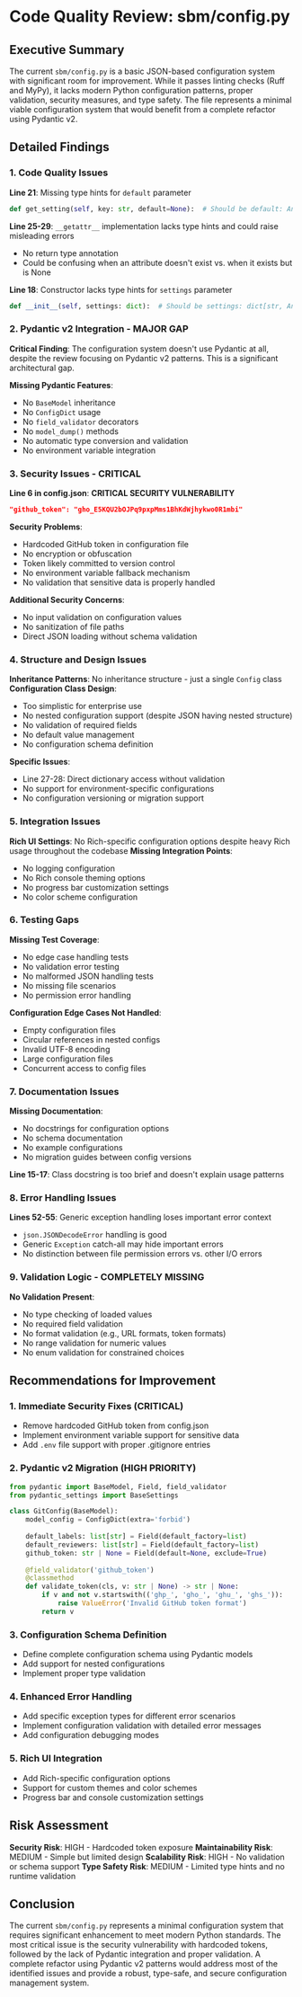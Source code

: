 # Code Quality Review: sbm/config.py

## Executive Summary

The current `sbm/config.py` is a basic JSON-based configuration system with significant room for improvement. While it passes linting checks (Ruff and MyPy), it lacks modern Python configuration patterns, proper validation, security measures, and type safety. The file represents a minimal viable configuration system that would benefit from a complete refactor using Pydantic v2.

## Detailed Findings

### 1. Code Quality Issues

**Line 21**: Missing type hints for `default` parameter
```python
def get_setting(self, key: str, default=None):  # Should be default: Any = None
```

**Line 25-29**: `__getattr__` implementation lacks type hints and could raise misleading errors
- No return type annotation
- Could be confusing when an attribute doesn't exist vs. when it exists but is None

**Line 18**: Constructor lacks type hints for `settings` parameter
```python
def __init__(self, settings: dict):  # Should be settings: dict[str, Any]
```

### 2. Pydantic v2 Integration - MAJOR GAP

**Critical Finding**: The configuration system doesn't use Pydantic at all, despite the review focusing on Pydantic v2 patterns. This is a significant architectural gap.

**Missing Pydantic Features**:
- No `BaseModel` inheritance
- No `ConfigDict` usage
- No `field_validator` decorators
- No `model_dump()` methods
- No automatic type conversion and validation
- No environment variable integration

### 3. Security Issues - CRITICAL

**Line 6 in config.json**: **CRITICAL SECURITY VULNERABILITY**
```json
"github_token": "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"
```

**Security Problems**:
- Hardcoded GitHub token in configuration file
- No encryption or obfuscation
- Token likely committed to version control
- No environment variable fallback mechanism
- No validation that sensitive data is properly handled

**Additional Security Concerns**:
- No input validation on configuration values
- No sanitization of file paths
- Direct JSON loading without schema validation

### 4. Structure and Design Issues

**Inheritance Patterns**: No inheritance structure - just a single `Config` class
**Configuration Class Design**:
- Too simplistic for enterprise use
- No nested configuration support (despite JSON having nested structure)
- No validation of required fields
- No default value management
- No configuration schema definition

**Specific Issues**:
- Line 27-28: Direct dictionary access without validation
- No support for environment-specific configurations
- No configuration versioning or migration support

### 5. Integration Issues

**Rich UI Settings**: No Rich-specific configuration options despite heavy Rich usage throughout the codebase
**Missing Integration Points**:
- No logging configuration
- No Rich console theming options
- No progress bar customization settings
- No color scheme configuration

### 6. Testing Gaps

**Missing Test Coverage**:
- No edge case handling tests
- No validation error testing
- No malformed JSON handling tests
- No missing file scenarios
- No permission error handling

**Configuration Edge Cases Not Handled**:
- Empty configuration files
- Circular references in nested configs
- Invalid UTF-8 encoding
- Large configuration files
- Concurrent access to config files

### 7. Documentation Issues

**Missing Documentation**:
- No docstrings for configuration options
- No schema documentation
- No example configurations
- No migration guides between config versions

**Line 15-17**: Class docstring is too brief and doesn't explain usage patterns

### 8. Error Handling Issues

**Lines 52-55**: Generic exception handling loses important error context
- `json.JSONDecodeError` handling is good
- Generic `Exception` catch-all may hide important errors
- No distinction between file permission errors vs. other I/O errors

### 9. Validation Logic - COMPLETELY MISSING

**No Validation Present**:
- No type checking of loaded values
- No required field validation
- No format validation (e.g., URL formats, token formats)
- No range validation for numeric values
- No enum validation for constrained choices

## Recommendations for Improvement

### 1. Immediate Security Fixes (CRITICAL)
- Remove hardcoded GitHub token from config.json
- Implement environment variable support for sensitive data
- Add `.env` file support with proper .gitignore entries

### 2. Pydantic v2 Migration (HIGH PRIORITY)
```python
from pydantic import BaseModel, Field, field_validator
from pydantic_settings import BaseSettings

class GitConfig(BaseModel):
    model_config = ConfigDict(extra='forbid')
    
    default_labels: list[str] = Field(default_factory=list)
    default_reviewers: list[str] = Field(default_factory=list)
    github_token: str | None = Field(default=None, exclude=True)
    
    @field_validator('github_token')
    @classmethod
    def validate_token(cls, v: str | None) -> str | None:
        if v and not v.startswith(('ghp_', 'gho_', 'ghu_', 'ghs_')):
            raise ValueError('Invalid GitHub token format')
        return v
```

### 3. Configuration Schema Definition
- Define complete configuration schema using Pydantic models
- Add support for nested configurations
- Implement proper type validation

### 4. Enhanced Error Handling
- Add specific exception types for different error scenarios
- Implement configuration validation with detailed error messages
- Add configuration debugging modes

### 5. Rich UI Integration
- Add Rich-specific configuration options
- Support for custom themes and color schemes
- Progress bar and console customization settings

## Risk Assessment

**Security Risk**: HIGH - Hardcoded token exposure
**Maintainability Risk**: MEDIUM - Simple but limited design
**Scalability Risk**: HIGH - No validation or schema support
**Type Safety Risk**: MEDIUM - Limited type hints and no runtime validation

## Conclusion

The current `sbm/config.py` represents a minimal configuration system that requires significant enhancement to meet modern Python standards. The most critical issue is the security vulnerability with hardcoded tokens, followed by the lack of Pydantic integration and proper validation. A complete refactor using Pydantic v2 patterns would address most of the identified issues and provide a robust, type-safe, and secure configuration management system.